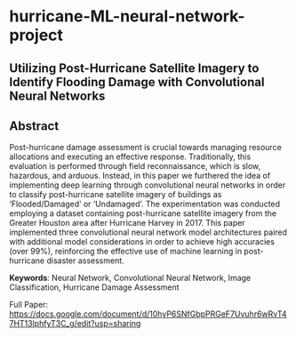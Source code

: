 # hurricane-ML-neural-network-project

## Utilizing Post-Hurricane Satellite Imagery to Identify Flooding Damage with Convolutional Neural Networks

  
## Abstract
Post-hurricane damage assessment is crucial towards managing resource allocations and executing an effective response. Traditionally, this evaluation is performed through field reconnaissance, which is slow, hazardous, and arduous. Instead, in this paper we furthered the idea of implementing deep learning through convolutional neural networks in order to classify post-hurricane satellite imagery of buildings as ‘Flooded/Damaged’ or ‘Undamaged’. The experimentation was conducted employing a dataset containing post-hurricane satellite imagery from the Greater Houston area after Hurricane Harvey in 2017. This paper implemented three convolutional neural network model architectures paired with additional model considerations in order to achieve high accuracies (over 99%), reinforcing the effective use of machine learning in post-hurricane disaster assessment.

**Keywords**: Neural Network, Convolutional Neural Network, Image Classification, Hurricane Damage Assessment

Full Paper: https://docs.google.com/document/d/10hyP6SNfGbpPRGeF7Uvuhr6wRvT47HT13lphfyT3C_g/edit?usp=sharing
